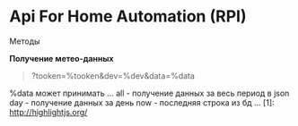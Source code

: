 # Api For Home Automation (RPI)

Методы

**Получение метео-данных**
> ?tooken=%tooken&dev=%dev&data=%data

%data может принимать
...
all - получение данных за весь период в json
day - получение данных за день
now - последняя строка из бд
 ...
 [1]: http://highlightjs.org/
